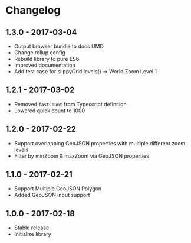 
# Changelog

## 1.3.0 - 2017-03-04

- Output browser bundle to docs UMD
- Change rollup config
- Rebuild library to pure ES6
- Improved documentation
- Add test case for slippyGrid.levels() => World Zoom Level 1

## 1.2.1 - 2017-03-02

- Removed `fastCount` from Typescript definition
- Lowered quick count to 1000

## 1.2.0 - 2017-02-22

- Support overlapping GeoJSON properties with multiple different zoom levels
- Filter by minZoom & maxZoom via GeoJSON properties

## 1.1.0 - 2017-02-21

- Support Multiple GeoJSON Polygon
- Added GeoJSON input support

## 1.0.0 - 2017-02-18

- Stable release
- Initialize library